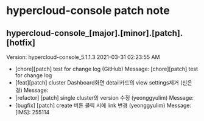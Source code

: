 # hypercloud-console patch note
## hypercloud-console_[major].[minor].[patch].[hotfix]
Version: hypercloud-console_5.1.1.3
2021-03-31  02:23:55 AM
- [chore][patch] test for change log (GitHub) 
    Message: [chore][patch] test for change log
- [feat][patch] cluster Dashboard화면 detail카드의 view settings제거 (신은경) 
    Message: 
- [refactor] [patch] single cluster의 version 수정 (yeonggyulim) 
    Message: 
- [bugfix] [patch] create 버튼 클릭 시에 link 변경 (yeonggyulim) 
    Message: [IMS]: 255114
